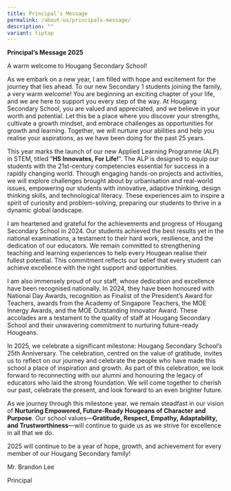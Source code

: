 ```yaml
---
title: Principal’s Message
permalink: /about-us/principals-message/
description: ""
variant: tiptap
---
```

<p><strong>Principal’s Message 2025</strong>
</p>
<p>A warm welcome to Hougang Secondary School!</p>
<p>As we embark on a new year, I am filled with hope and excitement for the
journey that lies ahead. To our new Secondary 1 students joining the family,
a very warm welcome! You are beginning an exciting chapter of your life,
and we are here to support you every step of the way. At Hougang Secondary
School, you are valued and appreciated, and we believe in your worth and
potential. Let this be a place where you discover your strengths, cultivate
a growth mindset, and embrace challenges as opportunities for growth and
learning. Together, we will nurture your abilities and help you realise
your aspirations, as we have been doing for the past 25 years.</p>
<p>This year marks the launch of our new Applied Learning Programme (ALP)
in STEM, titled “<strong>HS Innovates, For Life!</strong>”. The ALP is
designed to equip our students with the 21st-century competencies essential
for success in a rapidly changing world. Through engaging hands-on projects
and activities, we will explore challenges brought about by urbanisation
and real-world issues, empowering our students with innovative, adaptive
thinking, design thinking skills, and technological literacy. These experiences
aim to inspire a spirit of curiosity and problem-solving, preparing our
students to thrive in a dynamic global landscape.</p>
<p>I am heartened and grateful for the achievements and progress of Hougang
Secondary School in 2024. Our students achieved the best results yet in
the national examinations, a testament to their hard work, resilience,
and the dedication of our educators. We remain committed to strengthening
teaching and learning experiences to help every Hougean realise their fullest
potential. This commitment reflects our belief that every student can achieve
excellence with the right support and opportunities.</p>
<p>I am also immensely proud of our staff, whose dedication and excellence
have been recognised nationally. In 2024, they have been honoured with
National Day Awards, recognition as Finalist of the President’s Award for
Teachers, awards from the Academy of Singapore Teachers, the MOE Innergy
Awards, and the MOE Outstanding Innovator Award. These accolades are a
testament to the quality of staff at Hougang Secondary School and their
unwavering commitment to nurturing future-ready Hougeans.</p>
<p>In 2025, we celebrate a significant milestone: Hougang Secondary School’s
25th Anniversary. The celebration, centred on the value of gratitude, invites
us to reflect on our journey and celebrate the people who have made this
school a place of inspiration and growth. As part of this celebration,
we look forward to reconnecting with our alumni and honouring the legacy
of educators who laid the strong foundation. We will come together to cherish
our past, celebrate the present, and look forward to an even brighter future.</p>
<p>As we journey through this milestone year, we remain steadfast in our
vision of <strong>Nurturing Empowered, Future-Ready Hougeans of Character and Purpose</strong>.
Our school values—<strong>Gratitude, Respect, Empathy, Adaptability, and Trustworthiness</strong>—will
continue to guide us as we strive for excellence in all that we do.</p>
<p>2025 will continue to be a year of hope, growth, and achievement for every
member of our Hougang Secondary family!</p>
<p>Mr. Brandon Lee</p>
<p>Principal</p>